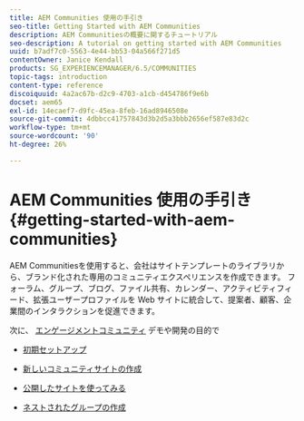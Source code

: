 ```yaml
---
title: AEM Communities 使用の手引き
seo-title: Getting Started with AEM Communities
description: AEM Communitiesの概要に関するチュートリアル
seo-description: A tutorial on getting started with AEM Communities
uuid: b7adf7c0-5563-4e44-bb53-04a566f271d5
contentOwner: Janice Kendall
products: SG_EXPERIENCEMANAGER/6.5/COMMUNITIES
topic-tags: introduction
content-type: reference
discoiquuid: 4a2ac67b-d2c9-4703-a1cb-d454786f9e6b
docset: aem65
exl-id: 14ecaef7-d9fc-45ea-8feb-16ad8946508e
source-git-commit: 4dbbcc41757843d3b2d5a3bbb2656ef587e83d2c
workflow-type: tm+mt
source-wordcount: '90'
ht-degree: 26%

---
```


# AEM Communities 使用の手引き {#getting-started-with-aem-communities}

AEM Communitiesを使用すると、会社はサイトテンプレートのライブラリから、ブランド化された専用のコミュニティエクスペリエンスを作成できます。 フォーラム、グループ、ブログ、ファイル共有、カレンダー、アクティビティフィード、拡張ユーザープロファイルを Web サイトに統合して、提案者、顧客、企業間のインタラクションを促進できます。

次に、 [エンゲージメントコミュニティ](/help/communities/overview.md#engagement-community) デモや開発の目的で

* [初期セットアップ](/help/communities/setup.md)

* [新しいコミュニティサイトの作成](/help/communities/create-site.md)

* [公開したサイトを使ってみる](/help/communities/published-site.md)

* [ネストされたグループの作成](/help/communities/nested-groups.md)
